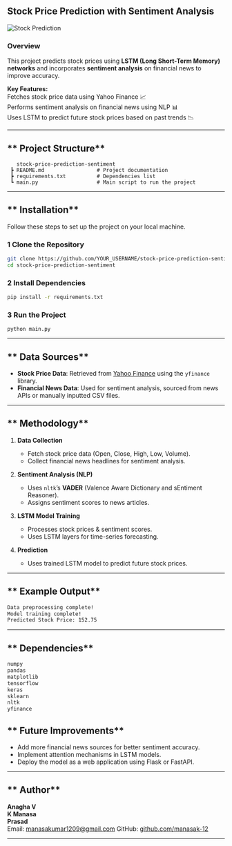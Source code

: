 ## **Stock Price Prediction with Sentiment Analysis**  

![Stock Prediction](https://cdn.analyticsvidhya.com/wp-content/uploads/2021/07/21894download.jpg)  

### **Overview**  
This project predicts stock prices using **LSTM (Long Short-Term Memory) networks** and incorporates **sentiment analysis** on financial news to improve accuracy.  

**Key Features:**  
 Fetches stock price data using Yahoo Finance 📈  
 Performs sentiment analysis on financial news using NLP 📊  
 Uses LSTM to predict future stock prices based on past trends 📉  

---

## ** Project Structure**
```
   stock-price-prediction-sentiment
 ┣ README.md                 # Project documentation
 ┣ requirements.txt          # Dependencies list
 ┗ main.py                   # Main script to run the project
```

---

## ** Installation**
Follow these steps to set up the project on your local machine.  

### **1️ Clone the Repository**
```sh
git clone https://github.com/YOUR_USERNAME/stock-price-prediction-sentiment.git
cd stock-price-prediction-sentiment
```

### **2️ Install Dependencies**
```sh
pip install -r requirements.txt
```

### **3️ Run the Project** 
  ```
  python main.py
  ```

---

## ** Data Sources**
- **Stock Price Data**: Retrieved from [Yahoo Finance](https://finance.yahoo.com/) using the `yfinance` library.  
- **Financial News Data**: Used for sentiment analysis, sourced from news APIs or manually inputted CSV files.

---

## ** Methodology**
1. **Data Collection**  
   - Fetch stock price data (Open, Close, High, Low, Volume).  
   - Collect financial news headlines for sentiment analysis.  

2. **Sentiment Analysis (NLP)**  
   - Uses `nltk`’s **VADER** (Valence Aware Dictionary and sEntiment Reasoner).  
   - Assigns sentiment scores to news articles.  

3. **LSTM Model Training**  
   - Processes stock prices & sentiment scores.  
   - Uses LSTM layers for time-series forecasting.  

4. **Prediction**  
   - Uses trained LSTM model to predict future stock prices.  

---

## ** Example Output**
```sh
Data preprocessing complete!
Model training complete!
Predicted Stock Price: 152.75
```

---

## ** Dependencies**
```txt
numpy
pandas
matplotlib
tensorflow
keras
sklearn
nltk
yfinance
```

## ** Future Improvements**
-  Add more financial news sources for better sentiment accuracy.  
-  Implement attention mechanisms in LSTM models.  
-  Deploy the model as a web application using Flask or FastAPI.  

---

## ** Author**
**Anagha V**  
**K Manasa**  
**Prasad**  
 Email: manasakumar1209@gmail.com 
 GitHub: [github.com/manasak-12](https://github.com/manasak-12)  

---
